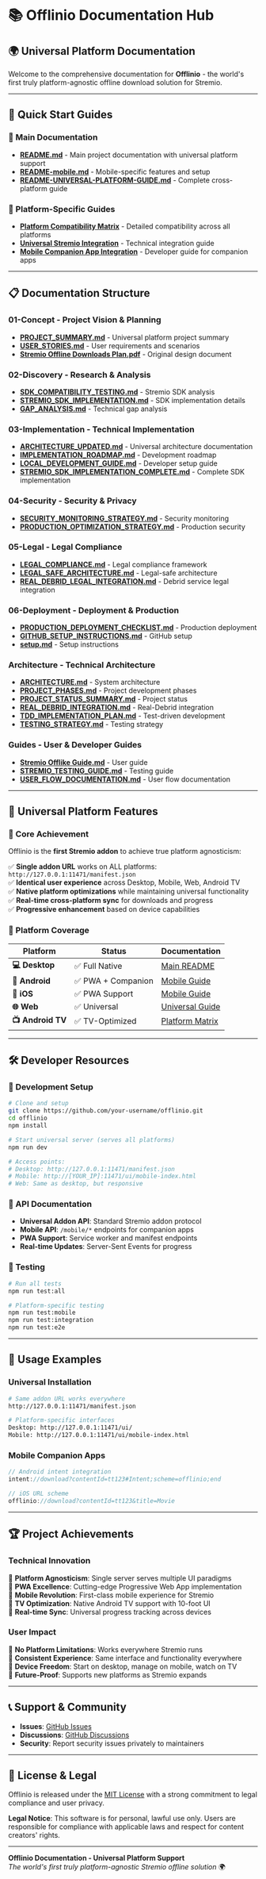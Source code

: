 # 📚 Offlinio Documentation Hub

## 🌍 Universal Platform Documentation

Welcome to the comprehensive documentation for **Offlinio** - the world's first truly platform-agnostic offline download solution for Stremio.

---

## 🚀 **Quick Start Guides**

### **📖 Main Documentation**
- [**README.md**](../README.md) - Main project documentation with universal platform support
- [**README-mobile.md**](../README-mobile.md) - Mobile-specific features and setup
- [**README-UNIVERSAL-PLATFORM-GUIDE.md**](../README-UNIVERSAL-PLATFORM-GUIDE.md) - Complete cross-platform guide

### **🎯 Platform-Specific Guides**
- [**Platform Compatibility Matrix**](./PLATFORM-COMPATIBILITY-MATRIX.md) - Detailed compatibility across all platforms
- [**Universal Stremio Integration**](./UNIVERSAL-STREMIO-INTEGRATION.md) - Technical integration guide
- [**Mobile Companion App Integration**](./mobile-companion-app-integration.md) - Developer guide for companion apps

---

## 📋 **Documentation Structure**

### **01-Concept** - Project Vision & Planning
- [**PROJECT_SUMMARY.md**](./01-concept/PROJECT_SUMMARY.md) - Universal platform project summary
- [**USER_STORIES.md**](./01-concept/USER_STORIES.md) - User requirements and scenarios
- [**Stremio Offline Downloads Plan.pdf**](./01-concept/Stremio%20Offline%20Downloads%20Add-on%20–%20Design%20&%20Implementation%20Plan.pdf) - Original design document

### **02-Discovery** - Research & Analysis
- [**SDK_COMPATIBILITY_TESTING.md**](./02-discovery/SDK_COMPATIBILITY_TESTING.md) - Stremio SDK analysis
- [**STREMIO_SDK_IMPLEMENTATION.md**](./02-discovery/STREMIO_SDK_IMPLEMENTATION.md) - SDK implementation details
- [**GAP_ANALYSIS.md**](./02-discovery/GAP_ANALYSIS.md) - Technical gap analysis

### **03-Implementation** - Technical Implementation
- [**ARCHITECTURE_UPDATED.md**](./03-implementation/ARCHITECTURE_UPDATED.md) - Universal architecture documentation
- [**IMPLEMENTATION_ROADMAP.md**](./03-implementation/IMPLEMENTATION_ROADMAP.md) - Development roadmap
- [**LOCAL_DEVELOPMENT_GUIDE.md**](./03-implementation/LOCAL_DEVELOPMENT_GUIDE.md) - Developer setup guide
- [**STREMIO_SDK_IMPLEMENTATION_COMPLETE.md**](./03-implementation/STREMIO_SDK_IMPLEMENTATION_COMPLETE.md) - Complete SDK implementation

### **04-Security** - Security & Privacy
- [**SECURITY_MONITORING_STRATEGY.md**](./04-security/SECURITY_MONITORING_STRATEGY.md) - Security monitoring
- [**PRODUCTION_OPTIMIZATION_STRATEGY.md**](./04-security/PRODUCTION_OPTIMIZATION_STRATEGY.md) - Production security

### **05-Legal** - Legal Compliance
- [**LEGAL_COMPLIANCE.md**](./05-legal/LEGAL_COMPLIANCE.md) - Legal compliance framework
- [**LEGAL_SAFE_ARCHITECTURE.md**](./05-legal/LEGAL_SAFE_ARCHITECTURE.md) - Legal-safe architecture
- [**REAL_DEBRID_LEGAL_INTEGRATION.md**](./05-legal/REAL_DEBRID_LEGAL_INTEGRATION.md) - Debrid service legal integration

### **06-Deployment** - Deployment & Production
- [**PRODUCTION_DEPLOYMENT_CHECKLIST.md**](./06-deployment/PRODUCTION_DEPLOYMENT_CHECKLIST.md) - Production deployment
- [**GITHUB_SETUP_INSTRUCTIONS.md**](./06-deployment/GITHUB_SETUP_INSTRUCTIONS.md) - GitHub setup
- [**setup.md**](./06-deployment/setup.md) - Setup instructions

### **Architecture** - Technical Architecture
- [**ARCHITECTURE.md**](./architecture/ARCHITECTURE.md) - System architecture
- [**PROJECT_PHASES.md**](./architecture/PROJECT_PHASES.md) - Project development phases
- [**PROJECT_STATUS_SUMMARY.md**](./architecture/PROJECT_STATUS_SUMMARY.md) - Project status
- [**REAL_DEBRID_INTEGRATION.md**](./architecture/REAL_DEBRID_INTEGRATION.md) - Real-Debrid integration
- [**TDD_IMPLEMENTATION_PLAN.md**](./architecture/TDD_IMPLEMENTATION_PLAN.md) - Test-driven development
- [**TESTING_STRATEGY.md**](./architecture/TESTING_STRATEGY.md) - Testing strategy

### **Guides** - User & Developer Guides
- [**Stremio Offlike Guide.md**](./guides/Stremio%20Offlike%20Guide.md) - User guide
- [**STREMIO_TESTING_GUIDE.md**](./guides/STREMIO_TESTING_GUIDE.md) - Testing guide
- [**USER_FLOW_DOCUMENTATION.md**](./guides/USER_FLOW_DOCUMENTATION.md) - User flow documentation

---

## 🌟 **Universal Platform Features**

### **🎯 Core Achievement**
Offlinio is the **first Stremio addon** to achieve true platform agnosticism:

✅ **Single addon URL** works on ALL platforms: `http://127.0.0.1:11471/manifest.json`  
✅ **Identical user experience** across Desktop, Mobile, Web, Android TV  
✅ **Native platform optimizations** while maintaining universal functionality  
✅ **Real-time cross-platform sync** for downloads and progress  
✅ **Progressive enhancement** based on device capabilities  

### **📱 Platform Coverage**

| Platform | Status | Documentation |
|----------|---------|---------------|
| **💻 Desktop** | ✅ Full Native | [Main README](../README.md#desktop-platforms) |
| **📱 Android** | ✅ PWA + Companion | [Mobile Guide](../README-mobile.md) |
| **📱 iOS** | ✅ PWA Support | [Mobile Guide](../README-mobile.md) |
| **🌐 Web** | ✅ Universal | [Universal Guide](../README-UNIVERSAL-PLATFORM-GUIDE.md) |
| **📺 Android TV** | ✅ TV-Optimized | [Platform Matrix](./PLATFORM-COMPATIBILITY-MATRIX.md) |

---

## 🛠️ **Developer Resources**

### **🔧 Development Setup**
```bash
# Clone and setup
git clone https://github.com/your-username/offlinio.git
cd offlinio
npm install

# Start universal server (serves all platforms)
npm run dev

# Access points:
# Desktop: http://127.0.0.1:11471/manifest.json
# Mobile: http://[YOUR_IP]:11471/ui/mobile-index.html
# Web: Same as desktop, but responsive
```

### **📡 API Documentation**
- **Universal Addon API**: Standard Stremio addon protocol
- **Mobile API**: `/mobile/*` endpoints for companion apps
- **PWA Support**: Service worker and manifest endpoints
- **Real-time Updates**: Server-Sent Events for progress

### **🧪 Testing**
```bash
# Run all tests
npm run test:all

# Platform-specific testing
npm run test:mobile
npm run test:integration
npm run test:e2e
```

---

## 🎯 **Usage Examples**

### **Universal Installation**
```bash
# Same addon URL works everywhere
http://127.0.0.1:11471/manifest.json

# Platform-specific interfaces
Desktop: http://127.0.0.1:11471/ui/
Mobile: http://127.0.0.1:11471/ui/mobile-index.html
```

### **Mobile Companion Apps**
```kotlin
// Android intent integration
intent://download?contentId=tt123#Intent;scheme=offlinio;end
```

```swift
// iOS URL scheme
offlinio://download?contentId=tt123&title=Movie
```

---

## 🏆 **Project Achievements**

### **Technical Innovation**
🚀 **Platform Agnosticism**: Single server serves multiple UI paradigms  
🚀 **PWA Excellence**: Cutting-edge Progressive Web App implementation  
🚀 **Mobile Revolution**: First-class mobile experience for Stremio  
🚀 **TV Optimization**: Native Android TV support with 10-foot UI  
🚀 **Real-time Sync**: Universal progress tracking across devices  

### **User Impact**
🎯 **No Platform Limitations**: Works everywhere Stremio runs  
🎯 **Consistent Experience**: Same interface and functionality everywhere  
🎯 **Device Freedom**: Start on desktop, manage on mobile, watch on TV  
🎯 **Future-Proof**: Supports new platforms as Stremio expands  

---

## 📞 **Support & Community**

- **Issues**: [GitHub Issues](https://github.com/your-username/offlinio/issues)
- **Discussions**: [GitHub Discussions](https://github.com/your-username/offlinio/discussions)
- **Security**: Report security issues privately to maintainers

---

## 📄 **License & Legal**

Offlinio is released under the [MIT License](../LICENSE) with a strong commitment to legal compliance and user privacy.

**Legal Notice**: This software is for personal, lawful use only. Users are responsible for compliance with applicable laws and respect for content creators' rights.

---

**Offlinio Documentation - Universal Platform Support**  
*The world's first truly platform-agnostic Stremio offline solution* 🌍
